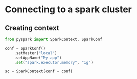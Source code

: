 # Connecting to a spark cluster

## Creating context

```python
from pyspark import SparkContext, SparkConf

conf = SparkConf()
    .setMaster("local")
    .setAppName("My app")
    .set("spark.executor.memory", "1g")

sc = SparkContext(conf = conf)
```

